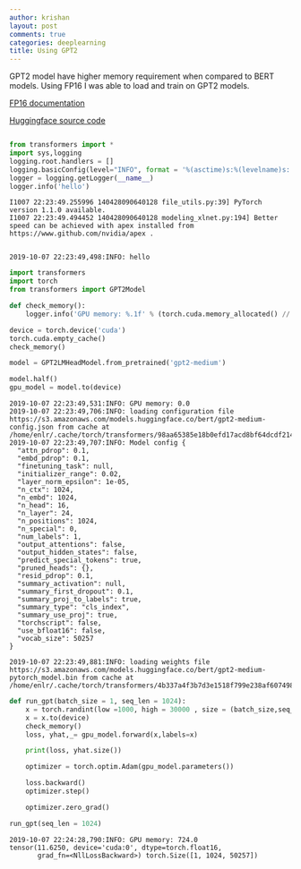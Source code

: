 ```yaml
---
author: krishan
layout: post
comments: true
categories: deeplearning
title: Using GPT2
---
```


GPT2 model have higher memory requirement when compared to BERT models. Using FP16 I was able to load and train on GPT2 models.

[FP16 documentation](https://devblogs.nvidia.com/apex-pytorch-easy-mixed-precision-training/)


[Huggingface source code ](https://github.com/huggingface/transformers/blob/8fcc6507ce9d0922ddb60f4a31d4b9a839de1270/transformers/modeling_gpt2.py#L468)


```python

from transformers import *
import sys,logging
logging.root.handlers = []
logging.basicConfig(level="INFO", format = '%(asctime)s:%(levelname)s: %(message)s' ,stream = sys.stdout)
logger = logging.getLogger(__name__)
logger.info('hello')
```

    I1007 22:23:49.255996 140428090640128 file_utils.py:39] PyTorch version 1.1.0 available.
    I1007 22:23:49.494452 140428090640128 modeling_xlnet.py:194] Better speed can be achieved with apex installed from https://www.github.com/nvidia/apex .


    2019-10-07 22:23:49,498:INFO: hello



```python
import transformers
import torch
from transformers import GPT2Model

def check_memory():
    logger.info('GPU memory: %.1f' % (torch.cuda.memory_allocated() // 1024 ** 2))
```


```python
device = torch.device('cuda')
torch.cuda.empty_cache()
check_memory()

model = GPT2LMHeadModel.from_pretrained('gpt2-medium')

model.half()
gpu_model = model.to(device)

```

    2019-10-07 22:23:49,531:INFO: GPU memory: 0.0
    2019-10-07 22:23:49,706:INFO: loading configuration file https://s3.amazonaws.com/models.huggingface.co/bert/gpt2-medium-config.json from cache at /home/enlr/.cache/torch/transformers/98aa65385e18b0efd17acd8bf64dcdf21406bb0c99c801c2d3c9f6bfd1f48f29.5f9150c569dadadaa1e66830d29254aa5cf43f8ccd76dc0c81e0102c67032367
    2019-10-07 22:23:49,707:INFO: Model config {
      "attn_pdrop": 0.1,
      "embd_pdrop": 0.1,
      "finetuning_task": null,
      "initializer_range": 0.02,
      "layer_norm_epsilon": 1e-05,
      "n_ctx": 1024,
      "n_embd": 1024,
      "n_head": 16,
      "n_layer": 24,
      "n_positions": 1024,
      "n_special": 0,
      "num_labels": 1,
      "output_attentions": false,
      "output_hidden_states": false,
      "predict_special_tokens": true,
      "pruned_heads": {},
      "resid_pdrop": 0.1,
      "summary_activation": null,
      "summary_first_dropout": 0.1,
      "summary_proj_to_labels": true,
      "summary_type": "cls_index",
      "summary_use_proj": true,
      "torchscript": false,
      "use_bfloat16": false,
      "vocab_size": 50257
    }
    
    2019-10-07 22:23:49,881:INFO: loading weights file https://s3.amazonaws.com/models.huggingface.co/bert/gpt2-medium-pytorch_model.bin from cache at /home/enlr/.cache/torch/transformers/4b337a4f3b7d3e1518f799e238af607498c02938a3390152aaec7d4dabca5a02.8769029be4f66a5ae1055eefdd1d11621b901d510654266b8681719fff492d6e



```python
def run_gpt(batch_size = 1, seq_len = 1024):
    x = torch.randint(low =1000, high = 30000 , size = (batch_size,seq_len))
    x = x.to(device)
    check_memory()
    loss, yhat,_= gpu_model.forward(x,labels=x)

    print(loss, yhat.size())

    optimizer = torch.optim.Adam(gpu_model.parameters())

    loss.backward()
    optimizer.step()

    optimizer.zero_grad()
```


```python
run_gpt(seq_len = 1024)
```

    2019-10-07 22:24:28,790:INFO: GPU memory: 724.0
    tensor(11.6250, device='cuda:0', dtype=torch.float16,
           grad_fn=<NllLossBackward>) torch.Size([1, 1024, 50257])

